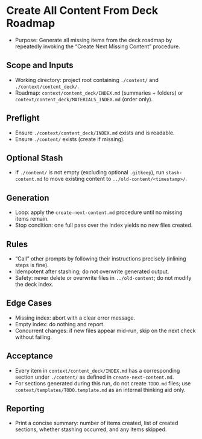# Create All Content From Deck Roadmap

- Purpose: Generate all missing items from the deck roadmap by repeatedly invoking the “Create Next Missing Content” procedure.

## Scope and Inputs
- Working directory: project root containing `./content/` and `./context/content_deck/`.
- Roadmap: `context/content_deck/INDEX.md` (summaries + folders) or `context/content_deck/MATERIALS_INDEX.md` (order only).

## Preflight
- Ensure `./context/content_deck/INDEX.md` exists and is readable.
- Ensure `./content/` exists (create if missing).

## Optional Stash
- If `./content/` is not empty (excluding optional `.gitkeep`), run `stash-content.md` to move existing content to `../old-content/<timestamp>/`.

## Generation
- Loop: apply the `create-next-content.md` procedure until no missing items remain.
- Stop condition: one full pass over the index yields no new files created.

## Rules
- “Call” other prompts by following their instructions precisely (inlining steps is fine).
- Idempotent after stashing; do not overwrite generated output.
- Safety: never delete or overwrite files in `../old-content`; do not modify the deck index.

## Edge Cases
- Missing index: abort with a clear error message.
- Empty index: do nothing and report.
- Concurrent changes: if new files appear mid-run, skip on the next check without failing.

## Acceptance
- Every item in `context/content_deck/INDEX.md` has a corresponding section under `./content/` as defined in `create-next-content.md`.
- For sections generated during this run, do not create `TODO.md` files; use `context/templates/TODO.template.md` as an internal thinking aid only.

## Reporting
- Print a concise summary: number of items created, list of created sections, whether stashing occurred, and any items skipped.
